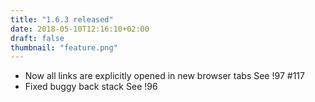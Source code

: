 ```yaml
---
title: "1.6.3 released"
date: 2018-05-10T12:16:10+02:00
draft: false
thumbnail: "feature.png"
---
```


*   Now all links are explicitly opened in new browser tabs
    See !97 #117
*   Fixed buggy back stack
    See !96

